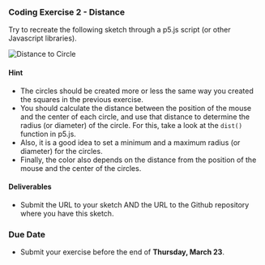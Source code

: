 ### Coding Exercise 2 - Distance
Try to recreate the following sketch through a p5.js script (or other Javascript libraries).

![Distance to Circle](https://github.com/juanfrans-courses/dataViz_arch_hum/blob/master/Spring_2017/03_Assignments_and_Tutorials/img/02_Exercise.gif)

#### Hint
* The circles should be created more or less the same way you created the squares in the previous exercise.
* You should calculate the distance between the position of the mouse and the center of each circle, and use that distance to determine the radius (or diameter) of the circle. For this, take a look at the `dist()` function in p5.js.
* Also, it is a good idea to set a minimum and a maximum radius (or diameter) for the circles.
* Finally, the color also depends on the distance from the position of the mouse and the center of the circles.

#### Deliverables
* Submit the URL to your sketch AND the URL to the Github repository where you have this sketch.

### Due Date
* Submit your exercise before the end of **Thursday, March 23**.
